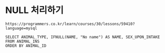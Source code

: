 # NULL 처리하기



```
https://programmers.co.kr/learn/courses/30/lessons/59410?language=mysql
```



```
SELECT ANIMAL_TYPE, IFNULL(NAME, "No name") AS NAME, SEX_UPON_INTAKE
FROM ANIMAL_INS
ORDER BY ANIMAL_ID
```

